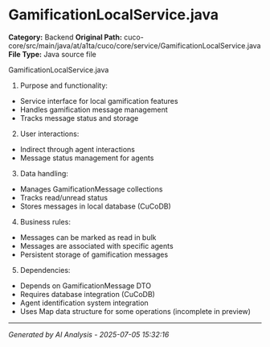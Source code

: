 # GamificationLocalService.java

**Category:** Backend
**Original Path:** cuco-core/src/main/java/at/a1ta/cuco/core/service/GamificationLocalService.java
**File Type:** Java source file

GamificationLocalService.java
1. Purpose and functionality:
- Service interface for local gamification features
- Handles gamification message management
- Tracks message status and storage

2. User interactions:
- Indirect through agent interactions
- Message status management for agents

3. Data handling:
- Manages GamificationMessage collections
- Tracks read/unread status
- Stores messages in local database (CuCoDB)

4. Business rules:
- Messages can be marked as read in bulk
- Messages are associated with specific agents
- Persistent storage of gamification messages

5. Dependencies:
- Depends on GamificationMessage DTO
- Requires database integration (CuCoDB)
- Agent identification system integration
- Uses Map data structure for some operations (incomplete in preview)

---
*Generated by AI Analysis - 2025-07-05 15:32:16*
